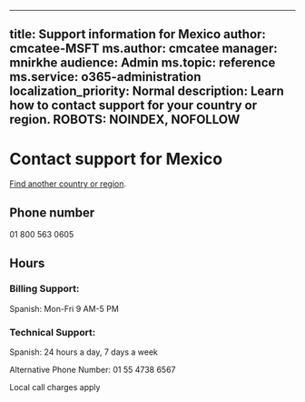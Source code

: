 ﻿
---                                
title: Support information for Mexico
author: cmcatee-MSFT
ms.author: cmcatee
manager: mnirkhe
audience: Admin
ms.topic: reference
ms.service: o365-administration
localization_priority: Normal
description: Learn how to contact support for your country or region.
ROBOTS: NOINDEX, NOFOLLOW
---

# Contact support for Mexico

[Find another country or region](../contact-support-for-business-products.md).

## Phone number
01 800 563 0605

## Hours
### Billing Support:

Spanish: Mon-Fri 9 AM-5 PM

### Technical Support:

Spanish: 24 hours a day, 7 days a week

Alternative Phone Number: 01 55 4738 6567

Local call charges apply


